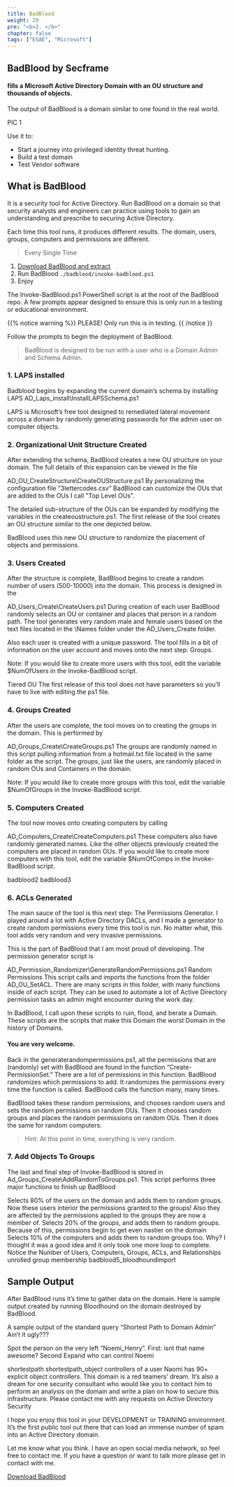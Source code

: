 ```yaml
---
title: BadBlood
weight: 20
pre: "<b>2. </b>"
chapter: false
tags: ["ESAE", "Microsoft"]
---
```


## BadBlood by Secframe 
#### fills a Microsoft Active Directory Domain with an OU structure and thousands of objects. 

The output of BadBlood is a domain similar to one found in the real world. 

PIC 1

Use it to:
- Start a journey into privileged identity threat hunting.
- Build a test domain
- Test Vendor software


## What is BadBlood
It is a security tool for Active Directory.  Run BadBlood on a domain so that security analysts and engineers can practice using tools to gain an understanding and prescribe to securing Active Directory.

Each time this tool runs, it produces different results.  The domain, users, groups, computers and permissions are different.

> Every
> Single
> Time

1. [Download BadBlood and extract](https://github.com/davidprowe/BadBlood)
2. Run BadBlood `./badblood/invoke-badblood.ps1`
3. Enjoy

 The Invoke-BadBlood.ps1 PowerShell script is at the root of the BadBlood repo. A few prompts appear designed to ensure this is only run in a testing or educational environment. 
 
{{% notice warning %}} PLEASE! Only run this is in testing. 
{{ /notice }}
 
Follow the prompts to begin the deployment of BadBlood.
 
> BadBlood is designed to be run with a user who is a Domain Admin and Schema Admin. 

### 1. LAPS installed

Badblood begins by expanding the current domain’s schema by installing LAPS AD_Laps_install\InstallLAPSSchema.ps1

LAPS <!-- link to laps post--> is Microsoft’s free tool designed to remediated lateral movement across a domain by randomly generating passwords for the admin user on computer objects. 

### 2. Organizational Unit Structure Created
After extending the schema,
BadBlood creates a new OU structure on your domain.  The full details of this expansion can be viewed in the file

AD_OU_CreateStructure\CreateOUStructure.ps1
By personalizing the configuration file “3lettercodes.csv” BadBlood can customize the OUs that are added to the OUs I call "Top Level OUs". 

The detailed sub-structure of the OUs can be expanded by modifying the variables in the createoustructure.ps1.  The first release of the tool creates an OU structure similar to the one depicted below. 

BadBlood uses this new OU structure to randomize the placement of objects and permissions. 

### 3. Users Created
After the structure is complete, BadBlood begins to create a random number of users (500-10000) into the domain. This process is designed in the

AD_Users_Create\CreateUsers.ps1
During creation of each user BadBlood randomly selects an OU or container and places that person in a random path. The tool generates very random male and female users based on the text files located in the \Names folder under the AD_Users_Create folder. 

Also each user is created with a unique password.
The tool fills in a bit of information on the user account and moves onto the next step: Groups.

<!-- make some users with easier common passwords-->


Note: If you would like to create more users with this tool, edit the variable $NumOfUsers in the Invoke-BadBlood script. 


 
Tiered OU
The first release of this tool does not have parameters so you’ll have to live with editing the ps1 file.

### 4. Groups Created
After the users are complete, the tool moves on to creating the groups in the domain.  This is performed by

AD_Groups_Create\CreateGroups.ps1
The groups are randomly named in this script pulling information from a hotmail.txt file located in the same folder as the script. The groups, just like the users, are randomly placed in random OUs and Containers in the domain.

Note: If you would like to create more groups with this tool, edit the variable $NumOfGroups in the Invoke-BadBlood script. 

### 5. Computers Created
The tool now moves onto creating computers by calling

AD_Computers_Create\CreateComputers.ps1
These computers also have randomly generated names. Like the other objects previously created the computers are placed in random OUs.  If you would like to create more computers with this tool, edit the variable $NumOfComps in the Invoke-BadBlood script.  

 
badblood2
badblood3
 
### 6. ACLs Generated
The main sauce of the tool is this next step: The Permissions Generator. 
I played around a lot with Active Directory DACLs, and I made a generator to create random permissions every time this tool is run.  No matter what, this tool adds very random and very invasive permissions.  

This is the part of BadBlood that I am most proud of developing.
The permission generator script is

AD_Permission_Randomizer\GenerateRandomPermissions.ps1
Random Permissions
This script calls and imports the functions from the folder AD_OU_SetACL. There are many scripts in this folder, with many functions inside of each script.  They can be used to automate a lot of Active Directory permission tasks an admin might encounter during the work day.  

In BadBlood, I call upon these scripts to ruin, flood, and berate a Domain. These scripts are the scripts that make this Domain the worst Domain in the history of Domains.  

#### You are very welcome.

Back in the generaterandompermissions.ps1, all the permissions that are (randomly) set with BadBlood are found in the function “Create-PermissionSet.” There are a lot of permissions in this function.  BadBlood randomizes which permissions to add. It randomizes the permissions every time the function is called. BadBlood calls the function many, many times.

BadBlood takes these random permissions, and chooses random users and sets the random permissions on random OUs.  Then it chooses random groups and places the random permissions on random OUs. Then it does the same for random computers.  

> Hint: At this point in time, everything is very random.

### 7. Add Objects To Groups
The last and final step of Invoke-BadBlood is stored in Ad_Groups_Create\AddRandomToGroups.ps1.  This script performs three major functions to finish up BadBlood

Selects 80% of the users on the domain and adds them to random groups.  Now these users interior the permissions granted to the groups! Also they are affected by the permissions applied to the groups they are now a member of.
Selects 20% of the groups, and adds them to random groups.  Because of this, permissions begin to get even nastier on the domain
Selects 10% of the computers and adds them to random groups too.  Why? I thought it was a good idea and it only took one more loop to complete.
Notice the Number of Users, Computers, Groups, ACLs, and Relationships
unrolled group membership
badblood5_bloodhoundimport


## Sample Output
After BadBlood runs it’s time to gather data on the domain.  Here is sample output created by running Bloodhound on the domain destroyed by BadBlood.  

A sample output of the standard query “Shortest Path to Domain Admin”  Ain’t it ugly???
 
Spot the person on the very left “Noemi_Henry”. 
First: isnt that name awesome? Second Expand who can control Noemi

shortestpath
shortestpath_object controllers of a user
Naomi has 90+ explicit object controllers.  This domain is a red teamers’ dream. It’s also a dream for one security consultant who would like you to contact him to perform an analysis on the domain and write a plan on how to secure this infrastructure.  Please contact me with any requests on Active Directory Security

I hope you enjoy this tool in your DEVELOPMENT or TRAINING environment.  It’s the first public tool out there that can load an immense number of spam into an Active Directory domain.  

Let me know what you think.  I have an open social media network, so feel free to contact me.  If you have a question or want to talk more please get in contact with me. 

[Download BadBlood](https://github.com/davidprowe/BadBlood)